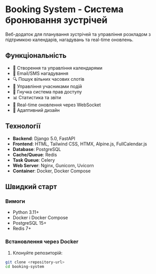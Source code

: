 # Booking System - Система бронювання зустрічей

Веб-додаток для планування зустрічей та управління розкладом з підтримкою календарів, нагадувань та real-time оновлень.

## Функціональність

- 📅 Створення та управління календарями
- 📧 Email/SMS нагадування
- 🔍 Пошук вільних часових слотів
- 👥 Управління учасниками подій
- 🔐 Гнучка система прав доступу
- 📊 Статистика та звіти
- 🔄 Real-time оновлення через WebSocket
- 📱 Адаптивний дизайн

## Технології

- **Backend**: Django 5.0, FastAPI
- **Frontend**: HTML, Tailwind CSS, HTMX, Alpine.js, FullCalendar.js
- **Database**: PostgreSQL
- **Cache/Queue**: Redis
- **Task Queue**: Celery
- **Web Server**: Nginx, Gunicorn, Uvicorn
- **Container**: Docker, Docker Compose

## Швидкий старт

### Вимоги

- Python 3.11+
- Docker і Docker Compose
- PostgreSQL 15+
- Redis 7+

### Встановлення через Docker

1. Клонуйте репозиторій:
```bash
git clone <repository-url>
cd booking-system
